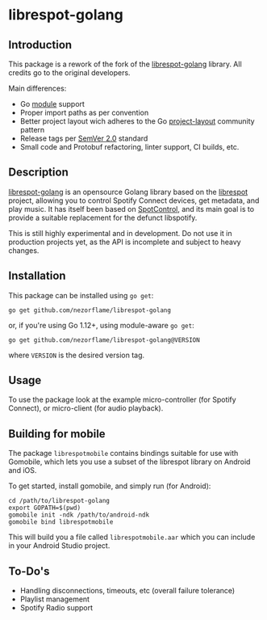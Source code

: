 # librespot-golang

## Introduction

This package is a rework of the fork of the [librespot-golang] library. All credits go to the original developers.

Main differences:

- Go [module](https://github.com/golang/go/wiki/Modules) support
- Proper import paths as per convention
- Better project layout wich adheres to the Go [project-layout](https://github.com/golang-standards/project-layout) community pattern
- Release tags per [SemVer 2.0](https://semver.org/) standard
- Small code and Protobuf refactoring, linter support, CI builds, etc.

## Description

[librespot-golang] is an opensource Golang library based on the [librespot](https://github.com/plietar/librespot) project,
allowing you to control Spotify Connect devices, get metadata, and play music. It has itself been based on
[SpotControl](https://github.com/badfortrains/spotcontrol), and its main goal is to provide a suitable replacement
for the defunct libspotify.

This is still highly experimental and in development. Do not use it in production projects yet, as the API is incomplete
and subject to heavy changes.

## Installation

This package can be installed using `go get`:

```shell
go get github.com/nezorflame/librespot-golang
```

or, if you're using Go 1.12+, using module-aware `go get`:

```shell
go get github.com/nezorflame/librespot-golang@VERSION
```

where `VERSION` is the desired version tag.

## Usage

To use the package look at the example micro-controller (for Spotify Connect), or micro-client (for audio playback).

## Building for mobile

The package `librespotmobile` contains bindings suitable for use with Gomobile, which lets you use a subset of the
librespot library on Android and iOS.

To get started, install gomobile, and simply run (for Android):

```shell
cd /path/to/librespot-golang
export GOPATH=$(pwd)
gomobile init -ndk /path/to/android-ndk
gomobile bind librespotmobile
```

This will build you a file called `librespotmobile.aar` which you can include in your Android Studio project.

## To-Do's

* Handling disconnections, timeouts, etc (overall failure tolerance)
* Playlist management
* Spotify Radio support

[librespot-golang]: https://github.com/librespot-org/librespot-golang
